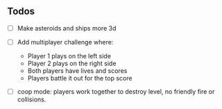 ## Todos



- [ ] Make asteroids and ships more 3d
- [ ] Add multiplayer challenge where:
    - Player 1 plays on the left side
    - Player 2 plays on the right side
    - Both players have lives and scores
    - Players battle it out for the top score
- [ ] coop mode: players work together to destroy level, no friendly fire or collisions.

